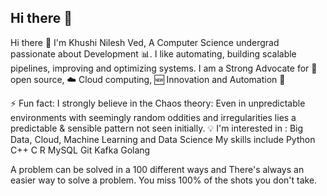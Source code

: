## Hi there 👋

Hi there 👋 I'm Khushi Nilesh Ved,
A Computer Science undergrad passionate about Development 📊. I like automating, building scalable pipelines, improving and optimizing systems. I am a Strong Advocate for 📜 open source, ☁️ Cloud computing, 🆕 Innovation and Automation 🤖

⚡ Fun fact: I strongly believe in the Chaos theory: Even in unpredictable environments with seemingly random oddities and irregularities lies a predictable & sensible pattern not seen initially.
💡 I'm interested in : Big Data, Cloud, Machine Learning and Data Science
My skills include
Python C++ C R  MySQL Git Kafka Golang

A problem can be solved in a 100 different ways and There's always an easier way to solve a problem.
You miss 100% of the shots you don't take.
